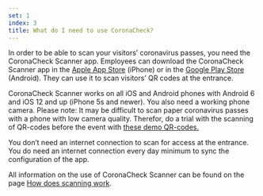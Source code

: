 ```yaml
---
set: 1
index: 3
title: What do I need to use CoronaCheck? 
---
```

In order to be able to scan your visitors’ coronavirus passes, you need the CoronaCheck Scanner app. Employees can download the CoronaCheck Scanner app in the [Apple App Store](https://apps.apple.com/gb/app/coronacheck/id1548269870) (iPhone) or in the [Google Play Store](https://play.google.com/store/apps/details?id=nl.rijksoverheid.ctr.holder) (Android). They can use it to scan visitors’ QR codes at the entrance.

CoronaCheck Scanner works on all iOS and Android phones with Android 6 and iOS 12 and up (iPhone 5s and newer). You also need a working phone camera. Please note: It may be difficult to scan paper coronavirus passes with a phone with low camera quality. Therefor, do a trial with the scanning of QR-codes before the event with [these demo QR-codes.](/en/scanner/uitproberen)

You don’t need an internet connection to scan for access at the entrance. You do need an internet connection every day minimum to sync the configuration of the app.

All information on the use of CoronaCheck Scanner can be found on the page [How does scanning work](/en/scanner/zo-werkt-scannen).

